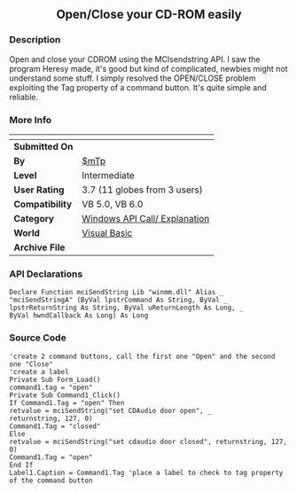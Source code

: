 ﻿<div align="center">

## Open/Close your CD\-ROM easily


</div>

### Description

Open and close your CDROM using the MCIsendstring API. I saw the program Heresy made, it's good but kind of complicated, newbies might not understand some stuff. I simply resolved the OPEN/CLOSE problem exploiting the Tag property of a command button. It's quite simple and reliable.
 
### More Info
 


<span>             |<span>
---                |---
**Submitted On**   |
**By**             |[$mTp ](https://github.com/Planet-Source-Code/PSCIndex/blob/master/ByAuthor/mtp.md)
**Level**          |Intermediate
**User Rating**    |3.7 (11 globes from 3 users)
**Compatibility**  |VB 5\.0, VB 6\.0
**Category**       |[Windows API Call/ Explanation](https://github.com/Planet-Source-Code/PSCIndex/blob/master/ByCategory/windows-api-call-explanation__1-39.md)
**World**          |[Visual Basic](https://github.com/Planet-Source-Code/PSCIndex/blob/master/ByWorld/visual-basic.md)
**Archive File**   |[](https://github.com/Planet-Source-Code/mtp-open-close-your-cd-rom-easily__1-7408/archive/master.zip)

### API Declarations

```
Declare Function mciSendString Lib "winmm.dll" Alias _
"mciSendStringA" (ByVal lpstrCommand As String, ByVal _
lpstrReturnString As String, ByVal uReturnLength As Long, _
ByVal hwndCallback As Long) As Long
```


### Source Code

```
'create 2 command buttons, call the first one "Open" and the second one "Close"
'create a label
Private Sub Form_Load()
command1.tag = "open"
Private Sub Command1_Click()
If Command1.Tag = "open" Then
retvalue = mciSendString("set CDAudio door open", _
returnstring, 127, 0)
Command1.Tag = "closed"
Else
retvalue = mciSendString("set cdaudio door closed", returnstring, 127, 0)
Command1.Tag = "open"
End If
Label1.Caption = Command1.Tag 'place a label to check to tag property of the command button
```

